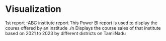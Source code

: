 # Visualization
1st report -ABC institute report
This Power BI report is used to display the coures offered by an institude ./n
Displays the course sales of that institute based on 2021 to 2023 by different districts on TamilNadu  

